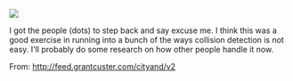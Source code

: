 ![](https://db-feed.s3.amazonaws.com/legacy/bump-1502651967731.gif)

I got the people (dots) to step back and say excuse me. I think this was a good exercise in running into a bunch of the ways collision detection is not easy. I'll probably do some research on how other people handle it now.

From: http://feed.grantcuster.com/cityand/v2
